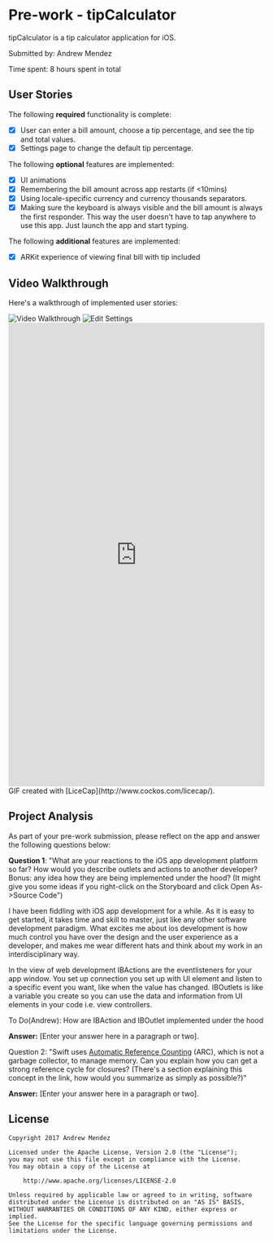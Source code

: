 # Pre-work - tipCalculator

tipCalculator is a tip calculator application for iOS.

Submitted by: Andrew Mendez

Time spent: 8 hours spent in total

## User Stories

The following **required** functionality is complete:

* [x] User can enter a bill amount, choose a tip percentage, and see the tip and total values.
* [x] Settings page to change the default tip percentage.

The following **optional** features are implemented:
* [x] UI animations
* [x] Remembering the bill amount across app restarts (if <10mins)
* [x] Using locale-specific currency and currency thousands separators.
* [x] Making sure the keyboard is always visible and the bill amount is always the first responder. This way the user doesn't have to tap anywhere to use this app. Just launch the app and start typing.

The following **additional** features are implemented:
* [x] ARKit experience of viewing final bill with tip included

## Video Walkthrough 

Here's a walkthrough of implemented user stories:

<img src='https://media.giphy.com/media/3o6vXSvzaBwL6m8M8M/giphy.gif' title='Calculate Tip' width='' alt='Video Walkthrough' />

<img src='https://media.giphy.com/media/l1J3DgxxW7c9gxCxi/giphy.gif' title='Calculate Tip' width='' alt='Edit Settings' />

<iframe class="imgur-embed" width="100%" height="911" frameborder="0" src="http://i.imgur.com/YVUnHFd.gifv#embed"></iframe>
GIF created with [LiceCap](http://www.cockos.com/licecap/).

## Project Analysis

As part of your pre-work submission, please reflect on the app and answer the following questions below:

**Question 1**: "What are your reactions to the iOS app development platform so far? How would you describe outlets and actions to another developer? Bonus: any idea how they are being implemented under the hood? (It might give you some ideas if you right-click on the Storyboard and click Open As->Source Code")

I have been fiddling with iOS app development for a while. As it is easy to get started, it takes time and skill to master, just like any other software development paradigm. What excites me about ios development is how much control you have over the design and the user experience as a developer, and makes me wear different hats and think about my work in an interdisciplinary way.

In the view of web development IBActions are the eventlisteners for your app window. You set up connection you set up with UI element and listen to a specific event you want, like when the value has changed. IBOutlets is like a variable you create so you can use the data and information from UI elements in your code i.e. view controllers.

To Do(Andrew): How are IBAction and IBOutlet implemented under the hood

**Answer:** [Enter your answer here in a paragraph or two].

Question 2: "Swift uses [Automatic Reference Counting](https://developer.apple.com/library/content/documentation/Swift/Conceptual/Swift_Programming_Language/AutomaticReferenceCounting.html#//apple_ref/doc/uid/TP40014097-CH20-ID49) (ARC), which is not a garbage collector, to manage memory. Can you explain how you can get a strong reference cycle for closures? (There's a section explaining this concept in the link, how would you summarize as simply as possible?)"

**Answer:** [Enter your answer here in a paragraph or two].


## License

    Copyright 2017 Andrew Mendez

    Licensed under the Apache License, Version 2.0 (the "License");
    you may not use this file except in compliance with the License.
    You may obtain a copy of the License at

        http://www.apache.org/licenses/LICENSE-2.0

    Unless required by applicable law or agreed to in writing, software
    distributed under the License is distributed on an "AS IS" BASIS,
    WITHOUT WARRANTIES OR CONDITIONS OF ANY KIND, either express or implied.
    See the License for the specific language governing permissions and
    limitations under the License.

